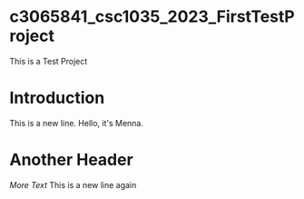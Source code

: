 # c3065841_csc1035_2023_FirstTestProject

This is a Test Project

# Introduction

This is a new line.
Hello, it's Menna.

# Another Header

*More Text*
This is a new line again
